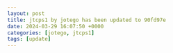 ```yaml
---
layout: post
title: jtcps1 by jotego has been updated to 90fd97e
date: 2024-03-29 16:07:50 +0000
categories: [jotego, jtcps1]
tags: [update]
---
```


